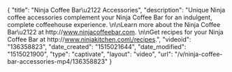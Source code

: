 {
    "title": "Ninja Coffee Bar\u2122 Accessories",
    "description": "Unique Ninja coffee accessories complement your Ninja Coffee Bar for an indulgent, complete coffeehouse experience. \n\nLearn more about the Ninja Coffee Bar\u2122 at http:\/\/www.ninjacoffeebar.com. \n\nGet recipes for your Ninja Coffee Bar at http:\/\/www.ninjakitchen.com\/recipes.",
    "videoid": "136358823",
    "date_created": "1515021644",
    "date_modified": "1515021900",
    "type": "captivate",
    "layout": "video",
    "url": "\/v\/ninja-coffee-bar-accessories-mp4\/136358823"
}